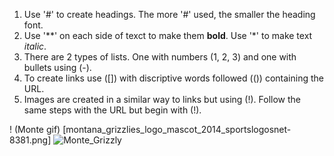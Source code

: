 1. Use '#' to create headings. The more '#' used, the smaller the heading font.
2. Use '**' on each side of texct to make them **bold**. Use '*' to make text *italic*.
3. There are 2 types of lists. One with numbers (1, 2, 3) and one with bullets using (-).
4. To create links use ([]) with discriptive words followed (()) containing the URL.
5. Images are created in a similar way to links but using (!). Follow the same steps with the URL but begin with (!).

! (Monte gif) [montana_grizzlies_logo_mascot_2014_sportslogosnet-8381.png]
![Monte_Grizzly](https://github.com/georgiaboone/WebDesignHomework/assets/157556800/dc1f19b1-7750-49ec-949b-eb7bf27f2618)
